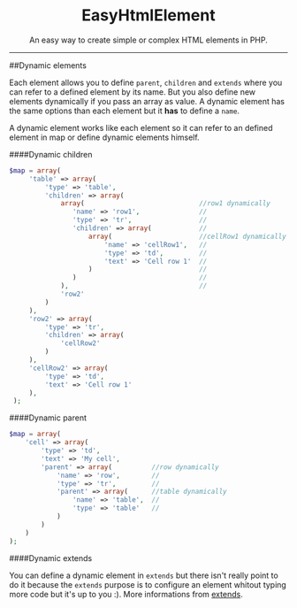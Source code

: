 <h1 align="center">EasyHtmlElement</h1>

<p align="center">An easy way to create simple or complex HTML elements in PHP.</p>

---

##Dynamic elements

Each element allows you to define `parent`, `children` and `extends` where you can refer to a defined element by its name. But you also define new elements dynamically if you pass an array as value. A dynamic element has the same options than each element but it **has** to define a `name`.

A dynamic element works like each element so it can refer to an defined element in map or define dynamic elements himself.

####Dynamic children
 
```php
$map = array(
     'table' => array(
         'type' => 'table',
         'children' => array(
             array(                             //row1 dynamically
                'name' => 'row1',               //
                'type' => 'tr',                 //
                'children' => array(            //
                    array(                      //cellRow1 dynamically
                        'name' => 'cellRow1',   //
                        'type' => 'td',         //
                        'text' => 'Cell row 1'  //
                    )                           //
                )                               //
             ),                                 //
             'row2'
         )
     ),
     'row2' => array(
         'type' => 'tr',
         'children' => array(
             'cellRow2'
         )
     ),
     'cellRow2' => array(
         'type' => 'td',
         'text' => 'Cell row 1'
     ),
 );
```

####Dynamic parent

```php
$map = array(
    'cell' => array(
        'type' => 'td',
        'text' => 'My cell',
        'parent' => array(          //row dynamically
            'name' => 'row',        //
            'type' => 'tr',         //
            'parent' => array(      //table dynamically
                'name' => 'table',  //
                'type' => 'table'   //
            )
        )
    )
);
```

####Dynamic extends

You can define a dynamic element in `extends` but there isn't really point to do it because the `extends` purpose is to configure an element whitout typing more code but it's up to you :). More informations from [extends](extends.md).
